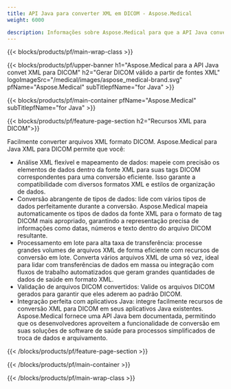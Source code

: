 ```yaml
---
title: API Java para converter XML em DICOM - Aspose.Medical
weight: 6000

description: Informações sobre Aspose.Medical para que a API Java converta XML em DICOM
---
```


{{< blocks/products/pf/main-wrap-class >}}

{{< blocks/products/pf/upper-banner h1="Aspose.Medical para a API Java convet XML para DICOM" h2="Gerar DICOM válido a partir de fontes XML" logoImageSrc="/medical/images/aspose_medical-brand.svg" pfName="Aspose.Medical" subTitlepfName="for Java" >}}

{{< blocks/products/pf/main-container pfName="Aspose.Medical" subTitlepfName="for Java" >}}

{{< blocks/products/pf/feature-page-section h2="Recursos XML para DICOM">}}

<p>Facilmente converter arquivos XML formato DICOM. Aspose.Medical para Java XML para DICOM permite que você:</p>

<ul>
<li>Análise XML flexível e mapeamento de dados: mapeie com precisão os elementos de dados dentro da fonte XML para suas tags DICOM correspondentes para uma conversão eficiente. Isso garante a compatibilidade com diversos formatos XML e estilos de organização de dados.</li>
<li>Conversão abrangente de tipos de dados: lide com vários tipos de dados perfeitamente durante a conversão. Aspose.Medical mapeia automaticamente os tipos de dados da fonte XML para o formato de tag DICOM mais apropriado, garantindo a representação precisa de informações como datas, números e texto dentro do arquivo DICOM resultante.</li>
<li>Processamento em lote para alta taxa de transferência: processe grandes volumes de arquivos XML de forma eficiente com recursos de conversão em lote. Converta vários arquivos XML de uma só vez, ideal para lidar com transferências de dados em massa ou integração com fluxos de trabalho automatizados que geram grandes quantidades de dados de saúde em formato XML.</li>
<li>Validação de arquivos DICOM convertidos: Valide os arquivos DICOM gerados para garantir que eles aderem ao padrão DICOM.</li>
<li>Integração perfeita com aplicativos Java: integre facilmente recursos de conversão XML para DICOM em seus aplicativos Java existentes. Aspose.Medical fornece uma API Java bem documentada, permitindo que os desenvolvedores aproveitem a funcionalidade de conversão em suas soluções de software de saúde para processos simplificados de troca de dados e arquivamento.</li>
</ul>

{{< /blocks/products/pf/feature-page-section >}}

{{< /blocks/products/pf/main-container >}}

{{< /blocks/products/pf/main-wrap-class >}}